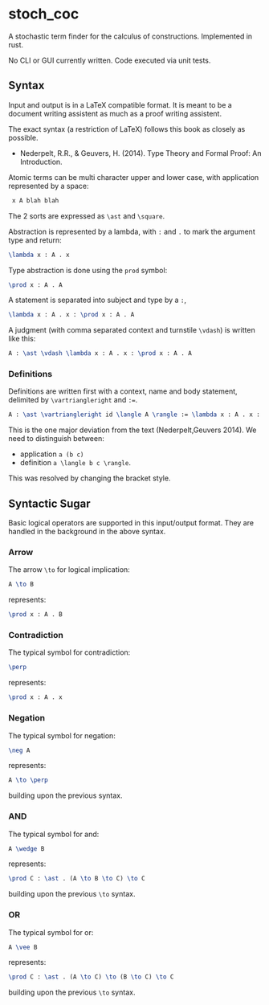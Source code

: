 # stoch_coc

A stochastic term finder for the calculus of constructions. Implemented in rust.

No CLI or GUI currently written. Code executed via unit tests.

## Syntax

Input and output is in a LaTeX compatible format. It is meant to be a document writing assistent as much as a proof writing assistent.

The exact syntax (a restriction of LaTeX) follows this book as closely as possible.
 * Nederpelt, R.R., & Geuvers, H. (2014). Type Theory and Formal Proof: An Introduction.

Atomic terms can be multi character upper and lower case, with application represented by a space:

```latex
 x A blah blah
```

The 2 sorts are expressed as `\ast` and `\square`.

Abstraction is represented by a lambda, with `:` and `.` to mark the argument type and return:

```latex
\lambda x : A . x
```

Type abstraction is done using the `prod` symbol:

```latex
\prod x : A . A
```

A statement is separated into subject and type by a `:`,

```latex
\lambda x : A . x : \prod x : A . A
```

A judgment (with comma separated context and turnstile `\vdash`) is written like this: 

```latex
A : \ast \vdash \lambda x : A . x : \prod x : A . A
```

### Definitions

Definitions are written first with a context, name and body statement, delimited by `\vartriangleright` and `:=`.

```latex
A : \ast \vartriangleright id \langle A \rangle := \lambda x : A . x : \prod x : A . A
```

This is the one major deviation from the text (Nederpelt,Geuvers 2014). 
We need to distinguish between:
 * application `a (b c)`
 * definition `a \langle b c \rangle`.

This was resolved by changing the bracket style.

## Syntactic Sugar

Basic logical operators are supported in this input/output format.
They are handled in the background in the above syntax.

### Arrow

The arrow `\to` for logical implication:

```latex
A \to B
```

represents:

```latex
\prod x : A . B
```

### Contradiction

The typical symbol for contradiction:

```latex
\perp
```

represents:

```latex
\prod x : A . x
```

### Negation

The typical symbol for negation:

```latex
\neg A
```

represents:

```latex
A \to \perp
```

building upon the previous syntax.

### AND

The typical symbol for and:

```latex
A \wedge B
```

represents:

```latex
\prod C : \ast . (A \to B \to C) \to C
```

building upon the previous `\to` syntax.

### OR

The typical symbol for or:

```latex
A \vee B
```

represents:

```latex
\prod C : \ast . (A \to C) \to (B \to C) \to C
```

building upon the previous `\to` syntax.


